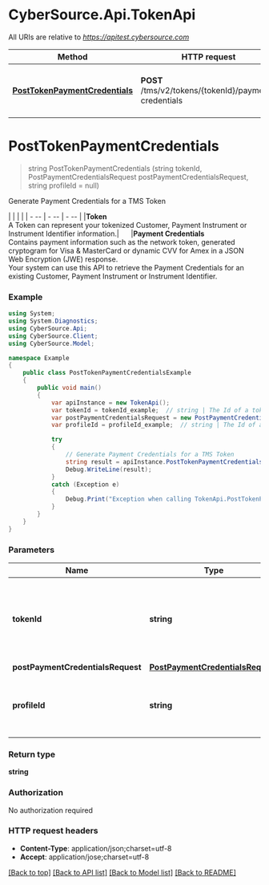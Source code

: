 # CyberSource.Api.TokenApi

All URIs are relative to *https://apitest.cybersource.com*

Method | HTTP request | Description
------------- | ------------- | -------------
[**PostTokenPaymentCredentials**](TokenApi.md#posttokenpaymentcredentials) | **POST** /tms/v2/tokens/{tokenId}/payment-credentials | Generate Payment Credentials for a TMS Token


<a name="posttokenpaymentcredentials"></a>
# **PostTokenPaymentCredentials**
> string PostTokenPaymentCredentials (string tokenId, PostPaymentCredentialsRequest postPaymentCredentialsRequest, string profileId = null)

Generate Payment Credentials for a TMS Token

|  |  |  |     | - -- | - -- | - -- |     |**Token**<br>A Token can represent your tokenized Customer, Payment Instrument or Instrument Identifier information.|&nbsp;&nbsp;&nbsp;&nbsp;&nbsp;&nbsp;|**Payment Credentials**<br>Contains payment information such as the network token, generated cryptogram for Visa & MasterCard or dynamic CVV for Amex in a JSON Web Encryption (JWE) response.<br>Your system can use this API to retrieve the Payment Credentials for an existing Customer, Payment Instrument or Instrument Identifier. 

### Example
```csharp
using System;
using System.Diagnostics;
using CyberSource.Api;
using CyberSource.Client;
using CyberSource.Model;

namespace Example
{
    public class PostTokenPaymentCredentialsExample
    {
        public void main()
        {
            var apiInstance = new TokenApi();
            var tokenId = tokenId_example;  // string | The Id of a token representing a Customer, Payment Instrument or Instrument Identifier.
            var postPaymentCredentialsRequest = new PostPaymentCredentialsRequest(); // PostPaymentCredentialsRequest | 
            var profileId = profileId_example;  // string | The Id of a profile containing user specific TMS configuration. (optional) 

            try
            {
                // Generate Payment Credentials for a TMS Token
                string result = apiInstance.PostTokenPaymentCredentials(tokenId, postPaymentCredentialsRequest, profileId);
                Debug.WriteLine(result);
            }
            catch (Exception e)
            {
                Debug.Print("Exception when calling TokenApi.PostTokenPaymentCredentials: " + e.Message );
            }
        }
    }
}
```

### Parameters

Name | Type | Description  | Notes
------------- | ------------- | ------------- | -------------
 **tokenId** | **string**| The Id of a token representing a Customer, Payment Instrument or Instrument Identifier. | 
 **postPaymentCredentialsRequest** | [**PostPaymentCredentialsRequest**](PostPaymentCredentialsRequest.md)|  | 
 **profileId** | **string**| The Id of a profile containing user specific TMS configuration. | [optional] 

### Return type

**string**

### Authorization

No authorization required

### HTTP request headers

 - **Content-Type**: application/json;charset=utf-8
 - **Accept**: application/jose;charset=utf-8

[[Back to top]](#) [[Back to API list]](../README.md#documentation-for-api-endpoints) [[Back to Model list]](../README.md#documentation-for-models) [[Back to README]](../README.md)

